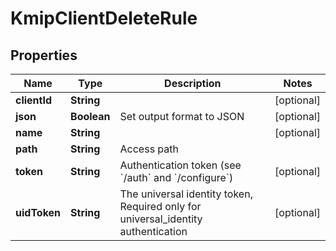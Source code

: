 

# KmipClientDeleteRule


## Properties

| Name | Type | Description | Notes |
|------------ | ------------- | ------------- | -------------|
|**clientId** | **String** |  |  [optional] |
|**json** | **Boolean** | Set output format to JSON |  [optional] |
|**name** | **String** |  |  [optional] |
|**path** | **String** | Access path |  |
|**token** | **String** | Authentication token (see &#x60;/auth&#x60; and &#x60;/configure&#x60;) |  [optional] |
|**uidToken** | **String** | The universal identity token, Required only for universal_identity authentication |  [optional] |



